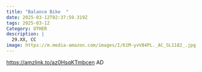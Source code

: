 ```yaml
---
title: "Balance Bike  "
date: 2025-03-12T02:37:59.319Z
tags: 2025-03-12
Category: OTHER
description: |
  29.XX, CC
image: https://m.media-amazon.com/images/I/61M-yvV84PL._AC_SL1182_.jpg
---
```

https://amzlink.to/az0HsqKTmbcen   AD
